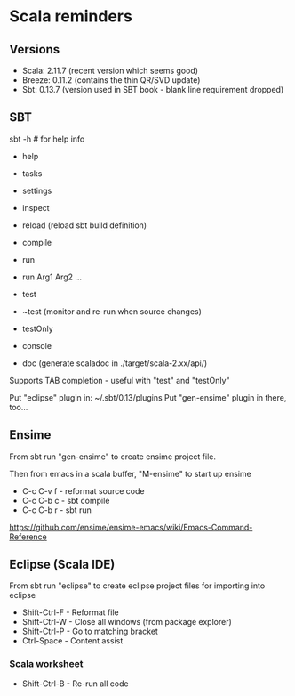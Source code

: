 # Scala reminders

## Versions

* Scala: 2.11.7 (recent version which seems good)
* Breeze: 0.11.2 (contains the thin QR/SVD update)
* Sbt: 0.13.7 (version used in SBT book - blank line requirement dropped)

## SBT

sbt -h # for help info

* help
* tasks
* settings
* inspect
* reload (reload sbt build definition)

* compile
* run
* run Arg1 Arg2 ...
* test
* ~test (monitor and re-run when source changes)
* testOnly
* console
* doc (generate scaladoc in ./target/scala-2.xx/api/)

Supports TAB completion - useful with "test" and "testOnly"

Put "eclipse" plugin in: ~/.sbt/0.13/plugins
Put "gen-ensime" plugin in there, too...

## Ensime

From sbt run "gen-ensime" to create ensime project file.

Then from emacs in a scala buffer, "M-ensime" to start up ensime

* C-c C-v f - reformat source code
* C-c C-b c - sbt compile
* C-c C-b r - sbt run

https://github.com/ensime/ensime-emacs/wiki/Emacs-Command-Reference


## Eclipse (Scala IDE)

From sbt run "eclipse" to create eclipse project files for importing into eclipse

* Shift-Ctrl-F - Reformat file
* Shift-Ctrl-W - Close all windows (from package explorer)
* Shift-Ctrl-P - Go to matching bracket
* Ctrl-Space - Content assist


### Scala worksheet

* Shift-Ctrl-B - Re-run all code


